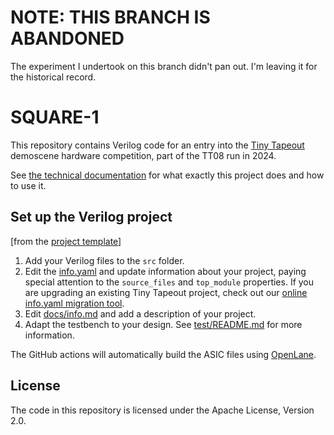 # NOTE: THIS BRANCH IS ABANDONED

The experiment I undertook on this branch didn't pan out.
I'm leaving it for the historical record.

# SQUARE-1

This repository contains Verilog code for an entry into the
[Tiny Tapeout](https://tinytapeout.com/) demoscene hardware competition,
part of the TT08 run in 2024.

See [the technical documentation](docs/info.md) for what exactly this project does
and how to use it.

## Set up the Verilog project

\[from the [project template](https://github.com/TinyTapeout/tt08-verilog-template)\]

1. Add your Verilog files to the `src` folder.
2. Edit the [info.yaml](info.yaml) and update information about your project, paying special attention to the `source_files` and `top_module` properties. If you are upgrading an existing Tiny Tapeout project, check out our [online info.yaml migration tool](https://tinytapeout.github.io/tt-yaml-upgrade-tool/).
3. Edit [docs/info.md](docs/info.md) and add a description of your project.
4. Adapt the testbench to your design. See [test/README.md](test/README.md) for more information.

The GitHub actions will automatically build the ASIC files using [OpenLane](https://www.zerotoasiccourse.com/terminology/openlane/).

## License

The code in this repository is licensed under the Apache License, Version 2.0.
